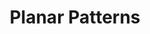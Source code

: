 ---
title: 'Planar Patterns'
icon: 'icon.png'
link: '/en/techs/patterns/function:pattern_2D'
sitemap:
    ignore: true

content:
    items: 
        - '@taxonomy.function': 'pattern_2D'
    filter:
        published: true
        type: 'tech' 
---